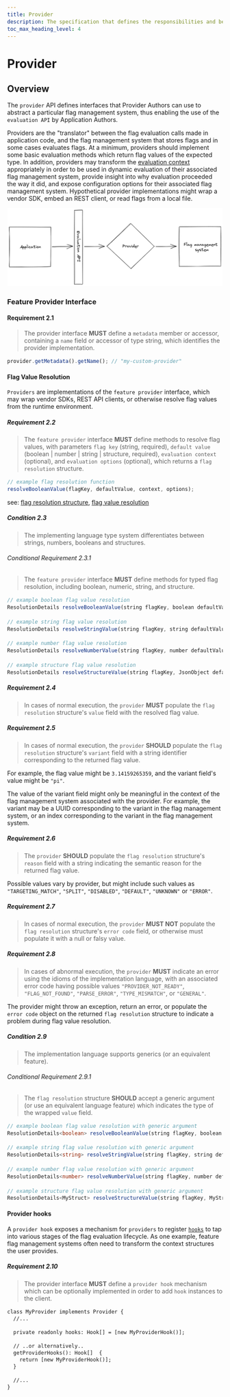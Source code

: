 ```yaml
---
title: Provider
description: The specification that defines the responsibilities and behaviors of a provider.
toc_max_heading_level: 4
---
```


# Provider

## Overview

The `provider` API defines interfaces that Provider Authors can use to abstract a particular flag management system, thus enabling the use of the `evaluation API` by Application Authors.

Providers are the "translator" between the flag evaluation calls made in application code, and the flag management system that stores flags and in some cases evaluates flags. At a minimum, providers should implement some basic evaluation methods which return flag values of the expected type. In addition, providers may transform the [evaluation context](./03-evaluation-context.md) appropriately in order to be used in dynamic evaluation of their associated flag management system, provide insight into why evaluation proceeded the way it did, and expose configuration options for their associated flag management system. Hypothetical provider implementations might wrap a vendor SDK, embed an REST client, or read flags from a local file.

![Provider](../assets/images/provider.png)

### Feature Provider Interface

#### Requirement 2.1

> The provider interface **MUST** define a `metadata` member or accessor, containing a `name` field or accessor of type string, which identifies the provider implementation.

```typescript
provider.getMetadata().getName(); // "my-custom-provider"
```

#### Flag Value Resolution

`Providers` are implementations of the `feature provider` interface, which may wrap vendor SDKs, REST API clients, or otherwise resolve flag values from the runtime environment.

##### Requirement 2.2

> The `feature provider` interface **MUST** define methods to resolve flag values, with parameters `flag key` (string, required), `default value` (boolean | number | string | structure, required), `evaluation context` (optional), and `evaluation options` (optional), which returns a `flag resolution` structure.

```typescript
// example flag resolution function
resolveBooleanValue(flagKey, defaultValue, context, options);
```

see: [flag resolution structure](../types.md#flag-resolution), [flag value resolution](../glossary.md#flag-value-resolution)

##### Condition 2.3

> The implementing language type system differentiates between strings, numbers, booleans and structures.

###### Conditional Requirement 2.3.1

> The `feature provider` interface **MUST** define methods for typed flag resolution, including boolean, numeric, string, and structure.

```typescript
// example boolean flag value resolution
ResolutionDetails resolveBooleanValue(string flagKey, boolean defaultValue, context: EvaluationContext, options: FlagEvaluationOptions);

// example string flag value resolution
ResolutionDetails resolveStringValue(string flagKey, string defaultValue, context: EvaluationContext, options: FlagEvaluationOptions);

// example number flag value resolution
ResolutionDetails resolveNumberValue(string flagKey, number defaultValue, context: EvaluationContext, options: FlagEvaluationOptions);

// example structure flag value resolution
ResolutionDetails resolveStructureValue(string flagKey, JsonObject defaultValue, context: EvaluationContext, options: FlagEvaluationOptions);
```

##### Requirement 2.4

> In cases of normal execution, the `provider` **MUST** populate the `flag resolution` structure's `value` field with the resolved flag value.

##### Requirement 2.5

> In cases of normal execution, the `provider` **SHOULD** populate the `flag resolution` structure's `variant` field with a string identifier corresponding to the returned flag value.

For example, the flag value might be `3.14159265359`, and the variant field's value might be `"pi"`.

The value of the variant field might only be meaningful in the context of the flag management system associated with the provider. For example, the variant may be a UUID corresponding to the variant in the flag management system, or an index corresponding to the variant in the flag management system.

##### Requirement 2.6

> The `provider` **SHOULD** populate the `flag resolution` structure's `reason` field with a string indicating the semantic reason for the returned flag value.

Possible values vary by provider, but might include such values as `"TARGETING_MATCH"`, `"SPLIT"`, `"DISABLED"`, `"DEFAULT"`, `"UNKNOWN"` or `"ERROR"`.

##### Requirement 2.7

> In cases of normal execution, the `provider` **MUST NOT** populate the `flag resolution` structure's `error code` field, or otherwise must populate it with a null or falsy value.

##### Requirement 2.8

> In cases of abnormal execution, the `provider` **MUST** indicate an error using the idioms of the implementation language, with an associated error code having possible values `"PROVIDER_NOT_READY"`, `"FLAG_NOT_FOUND"`, `"PARSE_ERROR"`, `"TYPE_MISMATCH"`, or `"GENERAL"`.

The provider might throw an exception, return an error, or populate the `error code` object on the returned `flag resolution` structure to indicate a problem during flag value resolution.

##### Condition 2.9

> The implementation language supports generics (or an equivalent feature).

###### Conditional Requirement 2.9.1

> The `flag resolution` structure **SHOULD** accept a generic argument (or use an equivalent language feature) which indicates the type of the wrapped `value` field.

```typescript
// example boolean flag value resolution with generic argument
ResolutionDetails<boolean> resolveBooleanValue(string flagKey, boolean defaultValue, context: EvaluationContext, options: FlagEvaluationOptions);

// example string flag value resolution with generic argument
ResolutionDetails<string> resolveStringValue(string flagKey, string defaultValue, context: EvaluationContext, options: FlagEvaluationOptions);

// example number flag value resolution with generic argument
ResolutionDetails<number> resolveNumberValue(string flagKey, number defaultValue, context: EvaluationContext, options: FlagEvaluationOptions);

// example structure flag value resolution with generic argument
ResolutionDetails<MyStruct> resolveStructureValue(string flagKey, MyStruct defaultValue, context: EvaluationContext, options: FlagEvaluationOptions);
```

#### Provider hooks

A `provider hook` exposes a mechanism for `providers` to register [`hooks`](./04-hooks.md) to tap into various stages of the flag evaluation lifecycle. As one example, feature flag management systems often need to transform the context structures the user provides.

##### Requirement 2.10

> The provider interface **MUST** define a `provider hook` mechanism which can be optionally implemented in order to add `hook` instances to the client.

```
class MyProvider implements Provider {
  //...

  private readonly hooks: Hook[] = [new MyProviderHook()];

  // ..or alternatively..
  getProviderHooks(): Hook[]  {
    return [new MyProviderHook()];
  }

  //...
}
```
